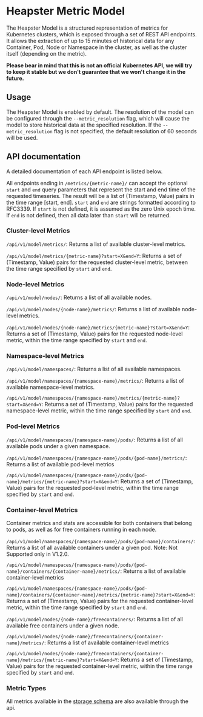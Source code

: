 # Heapster Metric Model

The Heapster Model is a structured representation of metrics for Kubernetes clusters, which is exposed through a set of REST API endpoints.
It allows the extraction of up to 15 minutes of historical data for any Container, Pod, Node or Namespace in the cluster, as well as the cluster itself (depending on the metric).

**Please bear in mind that this is not an official Kubernetes API, we will try to keep it stable but we don't guarantee that we won't change it in the future.**

## Usage

The Heapster Model is enabled by default. The resolution of the model can be configured through
the `--metric_resolution` flag, which will cause the model to store historical data at the specified resolution. If the `--metric_resolution` flag is not specified, the default resolution of 60 seconds will be used.

## API documentation

A detailed documentation of each API endpoint is listed below. 

All endpoints ending in `/metrics/{metric-name}/` can accept the optional `start` and `end` query parameters 
that represent the start and end time of the requested timeseries. The result
will be a list of (Timestamp, Value) pairs in the time range [start, end].
`start` and `end` are strings formatted according to RFC3339. If `start` is not
defined, it is assumed as the zero Unix epoch time. If `end` is not defined,
then all data later than `start` will be returned.

### Cluster-level Metrics

`/api/v1/model/metrics/`: Returns a list of available cluster-level metrics.

`/api/v1/model/metrics/{metric-name}?start=X&end=Y`: Returns a set of (Timestamp, Value) 
pairs for the requested cluster-level metric, between the time range specified by `start` and `end`. 

### Node-level Metrics
`/api/v1/model/nodes/`: Returns a list of all available nodes.

`/api/v1/model/nodes/{node-name}/metrics/`: Returns a list of available
node-level metrics.

`/api/v1/model/nodes/{node-name}/metrics/{metric-name}?start=X&end=Y`: Returns a set of (Timestamp, Value) 
pairs for the requested node-level metric, within the time range specified by `start` and `end`. 

### Namespace-level Metrics 
`/api/v1/model/namespaces/`: Returns a list of all available namespaces.

`/api/v1/model/namespaces/{namespace-name}/metrics/`: Returns a list of available namespace-level metrics.

`/api/v1/model/namespaces/{namespace-name}/metrics/{metric-name}?start=X&end=Y`: Returns a set of (Timestamp, Value) 
pairs for the requested namespace-level metric, within the time range specified by `start` and `end`. 


### Pod-level Metrics
`/api/v1/model/namespaces/{namespace-name}/pods/`: Returns a list of all available pods under a given namespace.

`/api/v1/model/namespaces/{namespace-name}/pods/{pod-name}/metrics/`: Returns a list of available pod-level metrics

`/api/v1/model/namespaces/{namespace-name}/pods/{pod-name}/metrics/{metric-name}?start=X&end=Y`: Returns a set of (Timestamp, Value) 
pairs for the requested pod-level metric, within the time range specified by `start` and `end`. 

### Container-level Metrics 
Container metrics and stats are accessible for both containers that belong to
pods, as well as for free containers running in each node.

`/api/v1/model/namespaces/{namespace-name}/pods/{pod-name}/containers/`: Returns a list of all available containers under a given pod. Note: Not Supported only in V1.2.0.

`/api/v1/model/namespaces/{namespace-name}/pods/{pod-name}/containers/{container-name}/metrics/`: Returns a list of available container-level metrics

`/api/v1/model/namespaces/{namespace-name}/pods/{pod-name}/containers/{container-name}/metrics/{metric-name}?start=X&end=Y`: Returns a set of (Timestamp, Value) 
pairs for the requested container-level metric, within the time range specified by `start` and `end`. 

`/api/v1/model/nodes/{node-name}/freecontainers/`: Returns a list of all available free containers under a given node.

`/api/v1/model/nodes/{node-name}/freecontainers/{container-name}/metrics/`: Returns a list of available container-level metrics

`/api/v1/model/nodes/{node-name}/freecontainers/{container-name}/metrics/{metric-name}?start=X&end=Y`: Returns a set of (Timestamp, Value) 
pairs for the requested container-level metric, within the time range specified by `start` and `end`. 

### Metric Types

All metrics available in the [storage schema](storage-schema.md) are also available through the api.
